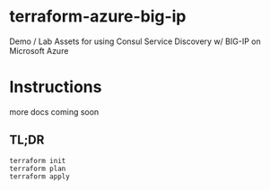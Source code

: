 # terraform-azure-big-ip

Demo / Lab Assets for using Consul Service Discovery w/ BIG-IP on Microsoft Azure


# Instructions

more docs coming soon

## TL;DR

```
terraform init
terraform plan
terraform apply 
```